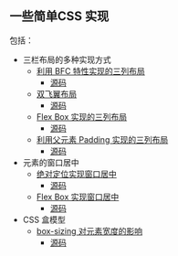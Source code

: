 ## 一些简单CSS 实现

包括：

* 三栏布局的多种实现方式
    + [利用 BFC 特性实现的三列布局](http://htmlpreview.github.io/?https://github.com/gaoupon/CSS-Tasks/blob/master/layout/3-column-1.html)
        - [源码](layout/3-column-1.html)
    + [双飞翼布局](http://htmlpreview.github.io/?https://github.com/gaoupon/CSS-Tasks/blob/master/layout/3-column-2.html)
        - [源码](layout/3-column-2.html)
    + [Flex Box 实现的三列布局](http://htmlpreview.github.io/?https://github.com/gaoupon/CSS-Tasks/blob/master/layout/3-column-3.html)
        - [源码](layout/3-column-3.html)
    + [利用父元素 Padding 实现的三列布局](http://htmlpreview.github.io/?https://github.com/gaoupon/CSS-Tasks/blob/master/layout/3-column-4.html)
        - [源码](layout/3-column-4.html)
* 元素的窗口居中
    + [绝对定位实现窗口居中](http://htmlpreview.github.io/?https://github.com/gaoupon/CSS-Tasks/blob/master/position/center.html)
        - [源码](position/center.html)
    + [Flex Box 实现窗口居中](http://htmlpreview.github.io/?https://github.com/gaoupon/CSS-Tasks/blob/master/position/flexcenter.html)
        - [源码](position/flexcenter.html)
* CSS 盒模型
    + [box-sizing 对元素宽度的影响](http://htmlpreview.github.io/?https://github.com/gaoupon/CSS-Tasks/blob/master/boxmodel/width.html)
        - [源码](boxmodel/width.html)